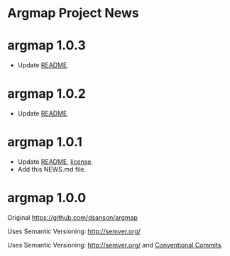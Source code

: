 Argmap Project News
===================

# argmap 1.0.3
- Update [README](README.markdown).

# argmap 1.0.2
- Update [README](README.markdown).

# argmap 1.0.1
- Update [README](README.markdown), [license](LICENSE).
- Add this NEWS.md file.

# argmap 1.0.0
Original https://github.com/dsanson/argmap

Uses Semantic Versioning: http://semver.org/

Uses Semantic Versioning: http://semver.org/ and [Conventional Commits](https://www.conventionalcommits.org/en/v1.0.0/).